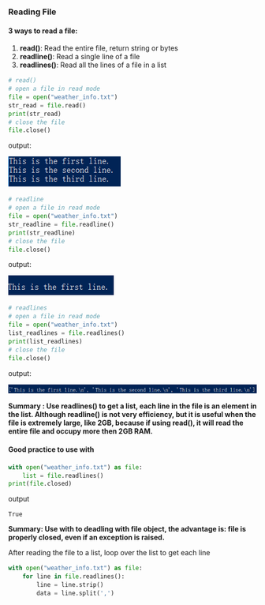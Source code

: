### Reading File

#### 3 ways to read a file:

1. **read()**: Read the entire file, return string or bytes
2. **readline()**: Read a single line of a file
3. **readlines()**: Read all the lines of a file in a list 

```python
# read()
# open a file in read mode
file = open("weather_info.txt")
str_read = file.read()
print(str_read)
# close the file
file.close()

```
output:

![](/assets/ch1practice/read.PNG)   

```python
# readline
# open a file in read mode
file = open("weather_info.txt")
str_readline = file.readline()
print(str_readline)
# close the file
file.close()

```
output:
    
![](/assets/ch1practice/readline.PNG)


```python
# readlines
# open a file in read mode
file = open("weather_info.txt")
list_readlines = file.readlines()
print(list_readlines)
# close the file
file.close()

```
output:

![](/assets/ch1practice/readlines.PNG)

 **Summary : Use readlines() to get a list, each line in the file is an element in the list. Although readline() is not very efficiency, but it is useful when the file is extremely large, like 2GB, because if using read(), it will read the entire file and occupy more then 2GB RAM.**
     
#### Good practice to use with 

  ```python
  with open("weather_info.txt") as file:
      list = file.readlines()
  print(file.closed)
  ```  
  
 output
 
    True
    
**Summary: Use with to deadling with file object, the advantage is:  file is properly closed, even if an exception is raised.**

After reading the file to a list, loop over the list to get each line

  ```python
  with open("weather_info.txt") as file:
      for line in file.readlines():
          line = line.strip()
          data = line.split(',')
  ```
